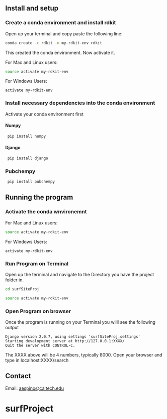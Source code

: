 
##  Install and setup 

### Create a conda environment and install rdkit 


Open up your terminal and copy paste the following line: 
```bash
conda create -c rdkit -n my-rdkit-env rdkit
```

This created the conda environment. Now activate it.

For Mac and Linux users:
```bash
source activate my-rdkit-env
```

For Windows Users: 
```
activate my-rdkit-env
```

### Install necessary dependencies into the conda environment
Activate your conda environment first 
#### Numpy
```bash 
 pip install numpy
```

#### Django
```bash 
 pip install django
```

### Pubchempy 
```bash 
 pip install pubchempy
```


## Running the program 

### Activate the conda wnvironemnt
For Mac and Linux users:
```bash
source activate my-rdkit-env
```

For Windows Users: 
```
activate my-rdkit-env
```

### Run Program on Terminal 
Open up the terminal and navigate to the Directory you have the project folder in.

```bash
cd surfSiteProj
```
```bash
source activate my-rdkit-env
```

### Open Program on browser

Once the program is running on your Terminal you willl see the following output 

```
Django version 2.0.7, using settings 'surfSiteProj.settings'
Starting development server at http://127.0.0.1:XXXX/
Quit the server with CONTROL-C.
```

The XXXX above will be 4 numbers, typically 8000. Open your browser and type in
localhost:XXXX/search

## Contact

Email: aespino@caltech.edu
# surfProject
